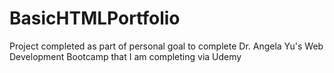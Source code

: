 # BasicHTMLPortfolio
Project completed as part of personal goal to complete Dr. Angela Yu's Web Development Bootcamp that I am completing via Udemy
